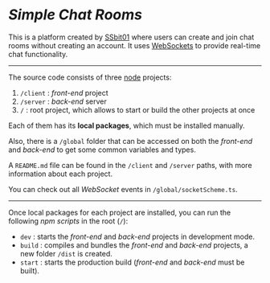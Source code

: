 # ***Simple Chat Rooms***

This is a platform created by [SSbit01](https://ssbit01.github.io/) where users can create and join chat rooms without creating an account. It uses [WebSockets](https://datatracker.ietf.org/doc/html/rfc6455) to provide real-time chat functionality.

---

The source code consists of three [node](https://nodejs.org/) projects:

1. `/client`
: *front-end* project
2. `/server`
: *back-end* server
3. `/`
: root project, which allows to start or build the other projects at once

Each of them has its **local packages**, which must be installed manually.

Also, there is a `/global` folder that can be accessed on both the *front-end* and *back-end* to get some common variables and types.

A `README.md` file can be found in the `/client` and `/server` paths, with more information about each project.

You can check out all *WebSocket* events in `/global/socketScheme.ts`.

---

Once local packages for each project are installed, you can run the following *npm scripts* in the root (`/`):

- `dev`
: starts the *front-end* and *back-end* projects in development mode.
- `build`
: compiles and bundles the *front-end* and *back-end* projects, a new folder `/dist` is created.
- `start`
: starts the production build (*front-end* and *back-end* must be built).
